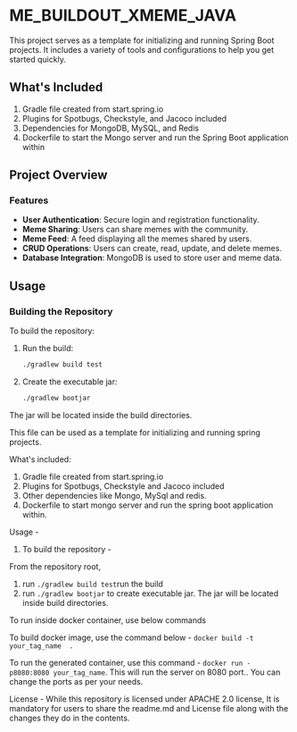 # ME_BUILDOUT_XMEME_JAVA

This project serves as a template for initializing and running Spring Boot projects. It includes a variety of tools and configurations to help you get started quickly.

## What's Included
1. Gradle file created from start.spring.io
2. Plugins for Spotbugs, Checkstyle, and Jacoco included
3. Dependencies for MongoDB, MySQL, and Redis
4. Dockerfile to start the Mongo server and run the Spring Boot application within

## Project Overview

### Features
- **User Authentication**: Secure login and registration functionality.
- **Meme Sharing**: Users can share memes with the community.
- **Meme Feed**: A feed displaying all the memes shared by users.
- **CRUD Operations**: Users can create, read, update, and delete memes.
- **Database Integration**: MongoDB is used to store user and meme data.

## Usage

### Building the Repository
To build the repository:

1. Run the build:
    ```sh
    ./gradlew build test
    ```
2. Create the executable jar:
    ```sh
    ./gradlew bootjar
    ```

The jar will be located inside the build directories.

This file can be used as a template for initializing and running spring projects.

What's included: 
1. Gradle file created from start.spring.io
2. Plugins for Spotbugs, Checkstyle and Jacoco included
3. Other dependencies like Mongo, MySql and redis.
4. Dockerfile to start mongo server and run the spring boot application within.

Usage - 

1. To build the repository - 

From the repository root, 

1. run `./gradlew build test`run the build
2. run `./gradlew bootjar` to create executable jar. The jar will be located inside build directories.

To run inside docker container, use below commands

To build docker image, use the command below - `docker build -t your_tag_name  .`

To run the generated container, use this command - `docker run -p8080:8080 your_tag_name`. This will run the server on 8080 port.. You can change the ports as per your needs. 


License - 
While this repository is licensed under APACHE 2.0 license, It is mandatory for users to share the readme.md and License file along with the changes they do in the contents.
